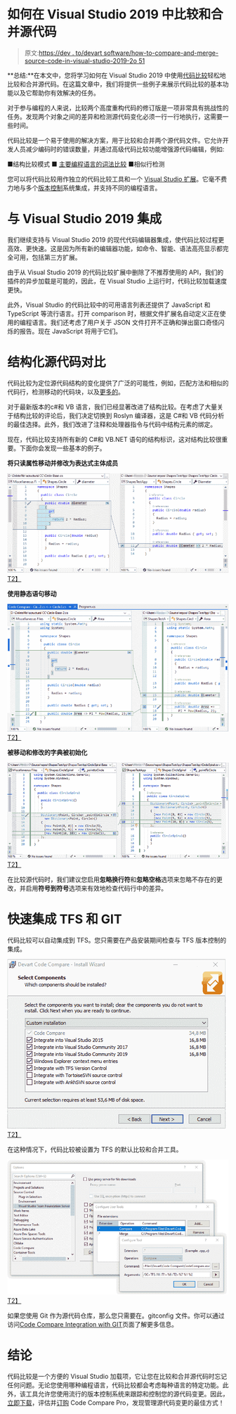 # 如何在 Visual Studio 2019 中比较和合并源代码

> 原文:[https://dev . to/devart software/how-to-compare-and-merge-source-code-in-visual-studio-2019-2o 51](https://dev.to/devartsoftware/how-to-compare-and-merge-source-code-in-visual-studio-2019-2o51)

**总结:**在本文中，您将学习如何在 Visual Studio 2019 中使用[代码比较](https://www.devart.com/codecompare/)轻松地比较和合并源代码。在这篇文章中，我们将提供一些例子来展示代码比较的基本功能以及它帮助你有效解决的任务。

对于参与编程的人来说，比较两个高度重构代码的修订版是一项非常具有挑战性的任务。发现两个对象之间的差异和检测源代码变化必须一行一行地执行，这需要一些时间。

代码比较是一个易于使用的解决方案，用于比较和合并两个源代码文件。它允许开发人员减少编码时的错误数量，并通过高级代码比较功能增强源代码编辑，例如:

■结构比较模式
■ [主要编程语言的词法比较](https://www.devart.com/codecompare/lexicalcomparison.html)
■相似行检测

您可以将代码比较用作独立的代码比较工具和一个 [Visual Studio 扩展](https://www.devart.com/codecompare/visual-studio-integration.html)。它毫不费力地与多个[版本控制](https://www.devart.com/codecompare/integration.html)系统集成，并支持不同的编程语言。

# [](#integration-with-visual-studio-2019)与 Visual Studio 2019 集成

我们继续支持与 Visual Studio 2019 的现代代码编辑器集成，使代码比较过程更高效、更快速。这是因为所有新的编辑器功能，如命令、智能、语法高亮显示都完全可用，包括第三方扩展。

由于从 Visual Studio 2019 的代码比较扩展中删除了不推荐使用的 API，我们的插件的异步加载是可能的，因此，在 Visual Studio 上运行时，代码比较加载速度更快。

此外，Visual Studio 的代码比较中的可用语言列表还提供了 JavaScript 和 TypeScript 等流行语言。打开 comparison 时，根据文件扩展名自动定义正在使用的编程语言。我们还考虑了用户关于 JSON 文件打开不正确和弹出窗口奇怪闪烁的报告。现在 JavaScript 将用于它们。

# [](#structural-source-code-comparison)结构化源代码对比

代码比较为定位源代码结构的变化提供了广泛的可能性，例如，匹配方法和相似的代码行，检测移动的代码块，以及[更多的](https://docs.devart.com/code-compare/file-comparison/structural-code-comparison.html)。

对于最新版本的с#和 VB 语言，我们已经显著改进了结构比较。在考虑了大量关于结构比较的评论后，我们决定切换到 Roslyn 编译器，这是 C#和 VB 代码分析的最佳选择。此外，我们改进了注释和处理器指令与代码中结构元素的绑定。

现在，代码比较支持所有新的 C#和 VB.NET 语句的结构标识，这对结构比较很重要。下面你会发现一些基本的例子。

**将只读属性移动并修改为表达式主体成员**

[![Moved and modified read-only property](img/efd8cbc004b45c938581ad41323a4c1e.png)T2】](https://res.cloudinary.com/practicaldev/image/fetch/s--9_r9_Aad--/c_limit%2Cf_auto%2Cfl_progressive%2Cq_auto%2Cw_880/https://blog.devart.com/wp-content/uploads/2019/08/lambda.png)

**使用静态语句移动**

[![Moved using static statement](img/630be70f0db5e6dea5c944d152944505.png)T2】](https://res.cloudinary.com/practicaldev/image/fetch/s--RO2Lkp7---/c_limit%2Cf_auto%2Cfl_progressive%2Cq_auto%2Cw_880/https://blog.devart.com/wp-content/uploads/2019/08/using_static.png)

**被移动和修改的字典被初始化**

[![Moved using static statement](img/ba19114c97f3a4d7ee1ee2bdbf4ad955.png)T2】](https://res.cloudinary.com/practicaldev/image/fetch/s--gGm-YWjz--/c_limit%2Cf_auto%2Cfl_progressive%2Cq_auto%2Cw_880/https://blog.devart.com/wp-content/uploads/2019/08/new_dictionary_initializers.png)

在比较源代码时，我们建议您启用**忽略换行符**和**忽略空格**选项来忽略不存在的更改，并启用**符号到符号**选项来有效地检查代码行中的差异。

# [](#quick-integration-with-tfs-and-git)快速集成 TFS 和 GIT

代码比较可以自动集成到 TFS。您只需要在产品安装期间检查与 TFS 版本控制的集成。

[![Moved using static statement](img/5383450d038ab3619072ba41c684a951.png)T2】](https://res.cloudinary.com/practicaldev/image/fetch/s--45Ydx3No--/c_limit%2Cf_auto%2Cfl_progressive%2Cq_auto%2Cw_880/https://blog.devart.com/wp-content/uploads/2019/08/tfs_integration.png)

在这种情况下，代码比较被设置为 TFS 的默认比较和合并工具。

[![Moved using static statement](img/5a757d6df233751b78024d74887a180c.png)T2】](https://res.cloudinary.com/practicaldev/image/fetch/s--xkVf-7eZ--/c_limit%2Cf_auto%2Cfl_progressive%2Cq_auto%2Cw_880/https://blog.devart.com/wp-content/uploads/2019/08/code_compare_tfs.png)

如果您使用 Git 作为源代码仓库，那么您只需要在。gitconfig 文件。你可以通过访问[Code Compare Integration with GIT](https://www.devart.com/codecompare/integration_git.html)页面了解更多信息。

# [](#conclusion)结论

代码比较是一个方便的 Visual Studio 加载项，它让您在比较和合并源代码时忘记任何问题。无论您使用哪种编程语言，代码比较都会考虑每种语言的特定功能。此外，该工具允许您使用流行的版本控制系统来跟踪和控制您的源代码变更。因此，[立即下载](https://www.devart.com/codecompare/download.html)，评估并[订购](https://www.devart.com/codecompare/ordering.html) Code Compare Pro，发现管理源代码变更的最佳方式！